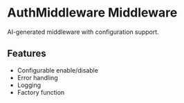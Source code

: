 # AuthMiddleware Middleware

AI-generated middleware with configuration support.

## Features
- Configurable enable/disable
- Error handling
- Logging
- Factory function